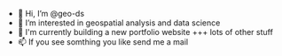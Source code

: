 - 👋 Hi, I’m @geo-ds
- 👀 I’m interested in geospatial analysis and data science
- 🌱 I'm currently building a new portfolio website +++ lots of other stuff 
- 📫 If you see somthing you like send me a mail

<!---
geo-ds/geo-ds is a ✨ special ✨ repository because its `README.md` (this file) appears on your GitHub profile.
You can click the Preview link to take a look at your changes.
--->
